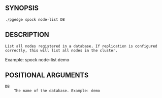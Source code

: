 ## SYNOPSIS
    ./pgedge spock node-list DB
 
## DESCRIPTION
    List all nodes registered in a database. If replication is configured correctly, this will list all nodes in the cluster. 

Example: spock node-list demo
 
## POSITIONAL ARGUMENTS
    DB
        The name of the database. Example: demo

